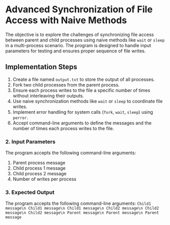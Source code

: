 # Advanced Synchronization of File Access with Naive Methods

The objective is to explore the challenges of synchronizing file access between parent and child processes using naive methods like `wait` or `sleep` in a multi-process scenario. The program is designed to handle input parameters for testing and ensures proper sequence of file writes.

## Implementation Steps

1. Create a file named `output.txt` to store the output of all processes.
2. Fork two child processes from the parent process.
3. Ensure each process writes to the file a specific number of times without interleaving their outputs.
4. Use naive synchronization methods like `wait` or `sleep` to coordinate file writes.
5. Implement error handling for system calls (`fork`, `wait`, `sleep`) using `perror`.
6. Accept command-line arguments to define the messages and the number of times each process writes to the file.

### 2. Input Parameters

The program accepts the following command-line arguments:

1. Parent process message
2. Child process 1 message
3. Child process 2 message
4. Number of writes per process

### 3. Expected Output 

The program accepts the following command-line arguments:
`Child1 message\n
Child1 message\n
Child1 message\n
Child2 message\n
Child2 message\n
Child2 message\n
Parent message\n
Parent message\n
Parent message`
